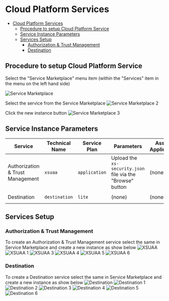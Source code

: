 # Cloud Platform Services

- [Cloud Platform Services](#cloud-platform-services)
  - [Procedure to setup Cloud Platform Service](#procedure-to-setup-cloud-platform-service)
  - [Service Instance Parameters](#service-instance-parameters)
  - [Services Setup](#services-setup)
    - [Authorization & Trust Management](#authorization--trust-management)
    - [Destination](#destination)

## Procedure to setup Cloud Platform Service
Select the "Service Marketplace" menu item (within the "Services" item in the menu on the left hand side)

![Service Marketplace](./screenshots/service-marketplace.png)

Select the service from the Service Marketplace
![Service Marketplace 2](./screenshots/service-marketplace2.png)

Click the new instance button
![Service Marketplace 3](./screenshots/copy%20-service-marketplace3.png)

## Service Instance Parameters
| Service                          | Technical Name | Service Plan  | Parameters                                                 | Assign Application | Instance Name      |
| -------------------------------- | -------------- | ------------- | ---------------------------------------------------------- | ------------------ | ------------------ |
| Authorization & Trust Management | `xsuaa`        | `application` | Upload the `xs-security.json` file via the "Browse" button | (none)             | `test-xsuaa`       |
| Destination                      | `destination`  | `lite`        | (none)                                                     | (none)             | `test-destination` |

## Services Setup
### Authorization & Trust Management
To create an Authorization & Trust Management service select the same in Service Marketplace and create a new instance as show below
![XSUAA](./screenshots/XSUAA/service.png)
![XSUAA 1](./screenshots/XSUAA/service1.png)
![XSUAA 3](./screenshots/XSUAA/service3.png)
![XSUAA 4](./screenshots/XSUAA/service4.png)
![XSUAA 5](./screenshots/XSUAA/service5.png)
![XSUAA 6](./screenshots/XSUAA/service6.png)
### Destination
To create a Destination service select the same in Service Marketplace and create a new instance as show below
![Destination](./screenshots/Destination/service.png)
![Destination 1](./screenshots/Destination/service1.png)
![Destination 2](./screenshots/Destination/service2.png)
![Destination 3](./screenshots/Destination/service3.png)
![Destination 4](./screenshots/Destination/service4.png)
![Destination 5](./screenshots/Destination/service5.png)
![Destination 6](./screenshots/Destination/service6.png)